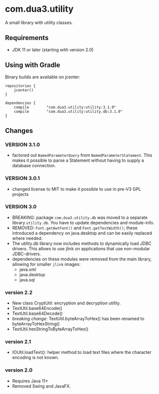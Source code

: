 # com.dua3.utility

A small library with utility classes.

## Requirements

 - JDK 11 or later (starting with version 2.0)

## Using with Gradle

Binary builds are available on jcenter:

    repositories {
        jcenter()
    }
    
    dependencies {
        compile        "com.dua3.utility:utility:3.1.0"
        compile        "com.dua3.utility:utility.db:3.1.0"
    }

## Changes

### VERSION 3.1.0

 - factored out `NamedParameterQuery` from `NamedParameterStatement`. This makes it possible to parse a Statement without having to supply a database connection.

### VERSION 3.0.1

 - changed license to MIT to make it possible to use in pre-V3 GPL projects

### VERSION 3.0

 - BREAKING: package `com.dua3.utility.db` was moved to a separate library `utility.db`. You have to update dependencies and module-info.
 - REMOVED: `Font.getAwtFont()` and `Font.getTextWidth()`; these introduced a dependency on java.desktop and can be easily replaced where needed.
 - The utility.db library now includes methods to dynamically load JDBC drivers. This allows to use jlink on applications that use non-modular JDBC-drivers.
 - dependencies on these modules were removed from the main library, allowing for smaller `jlink` images: 
    - java.xml
    - java.desktop
    - java.sql
 
### version 2.2

 - New class CryptUtil: encryption and decryption utility.
 - TextUtil.base64Encode()
 - TextUtil.base64Decode()
 - *breaking change*: TextUtil.byteArrayToHex() has been renamed to byteArrayToHexString()
 - TextUtil.hexStringToByteArrayToHex()
 
### version 2.1

 - IOUtil.loadText(): helper method to load text files where the character encoding is not known.
 
### version 2.0

 - Requires Java 11+
 - Removed Swing and JavaFX.
